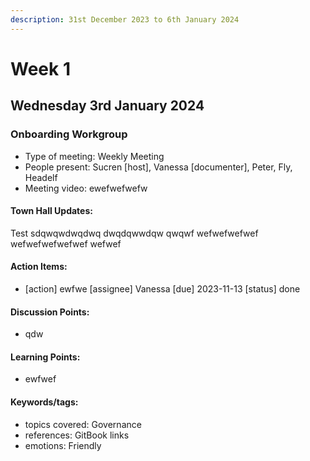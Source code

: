 ```yaml
---
description: 31st December 2023 to 6th January 2024
---
```


# Week 1

## Wednesday 3rd January 2024

### Onboarding Workgroup

- Type of meeting: Weekly Meeting
- People present: Sucren [host], Vanessa [documenter], Peter, Fly, Headelf
- Meeting video: ewefwefwefw

#### Town Hall Updates:
Test sdqwqwdwqdwq
dwqdqwwdqw
qwqwf
wefwefwefwef
wefwefwefwefwef
wefwef


#### Action Items:
- [action] ewfwe [assignee] Vanessa [due] 2023-11-13 [status] done

#### Discussion Points:
- qdw

#### Learning Points:
- ewfwef

#### Keywords/tags:
- topics covered: Governance
- references: GitBook links
- emotions: Friendly